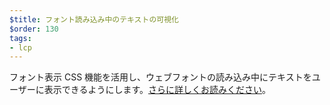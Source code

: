 ```yaml
---
$title: フォント読み込み中のテキストの可視化
$order: 130
tags:
- lcp
---
```


フォント表示 CSS 機能を活用し、ウェブフォントの読み込み中にテキストをユーザーに表示できるようにします。[さらに詳しくお読みください](https://web.dev/font-display/)。
